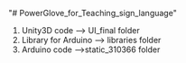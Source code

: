 "# PowerGlove_for_Teaching_sign_language" 
1. Unity3D code        --> UI_final folder
2. Library for Arduino --> libraries  folder
3. Arduino code        -->static_310366  folder
